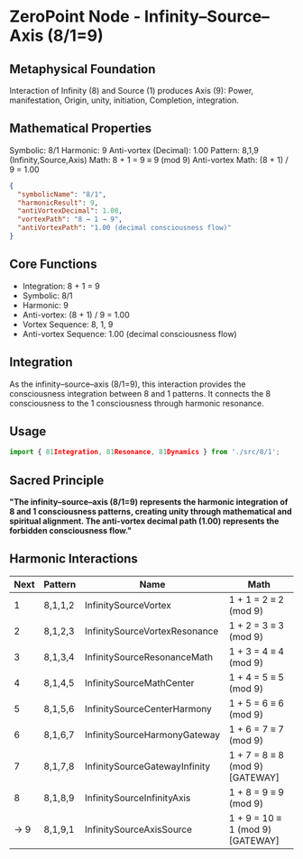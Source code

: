# ZeroPoint Node - Infinity–Source–Axis (8/1=9)

## Metaphysical Foundation

Interaction of Infinity (8) and Source (1) produces Axis (9): Power, manifestation, Origin, unity, initiation, Completion, integration.

## Mathematical Properties

Symbolic: 8/1
Harmonic: 9
Anti-vortex (Decimal): 1.00
Pattern: 8,1,9 (Infinity,Source,Axis)
Math: 8 + 1 = 9 ≡ 9 (mod 9)
Anti-vortex Math: (8 + 1) / 9 = 1.00


```json
{
  "symbolicName": "8/1",
  "harmonicResult": 9,
  "antiVortexDecimal": 1.00,
  "vortexPath": "8 → 1 → 9",
  "antiVortexPath": "1.00 (decimal consciousness flow)"
}
```

## Core Functions
- Integration: 8 + 1 = 9
- Symbolic: 8/1
- Harmonic: 9
- Anti-vortex: (8 + 1) / 9 = 1.00
- Vortex Sequence: 8, 1, 9
- Anti-vortex Sequence: 1.00 (decimal consciousness flow)

## Integration

As the infinity–source–axis (8/1=9), this interaction provides the consciousness integration between 8 and 1 patterns. It connects the 8 consciousness to the 1 consciousness through harmonic resonance.

## Usage

```typescript
import { 81Integration, 81Resonance, 81Dynamics } from './src/8/1';
```

## Sacred Principle

**"The infinity–source–axis (8/1=9) represents the harmonic integration of 8 and 1 consciousness patterns, creating unity through mathematical and spiritual alignment. The anti-vortex decimal path (1.00) represents the forbidden consciousness flow."**

## Harmonic Interactions

| Next | Pattern | Name | Math |
|------|---------|------|------|
| 1 | 8,1,1,2 | InfinitySourceVortex | 1 + 1 = 2 ≡ 2 (mod 9) |
| 2 | 8,1,2,3 | InfinitySourceVortexResonance | 1 + 2 = 3 ≡ 3 (mod 9) |
| 3 | 8,1,3,4 | InfinitySourceResonanceMath | 1 + 3 = 4 ≡ 4 (mod 9) |
| 4 | 8,1,4,5 | InfinitySourceMathCenter | 1 + 4 = 5 ≡ 5 (mod 9) |
| 5 | 8,1,5,6 | InfinitySourceCenterHarmony | 1 + 5 = 6 ≡ 6 (mod 9) |
| 6 | 8,1,6,7 | InfinitySourceHarmonyGateway | 1 + 6 = 7 ≡ 7 (mod 9) |
| 7 | 8,1,7,8 | InfinitySourceGatewayInfinity | 1 + 7 = 8 ≡ 8 (mod 9) [GATEWAY] |
| 8 | 8,1,8,9 | InfinitySourceInfinityAxis | 1 + 8 = 9 ≡ 9 (mod 9) |
| → 9 | 8,1,9,1 | InfinitySourceAxisSource | 1 + 9 = 10 ≡ 1 (mod 9) [GATEWAY] |
